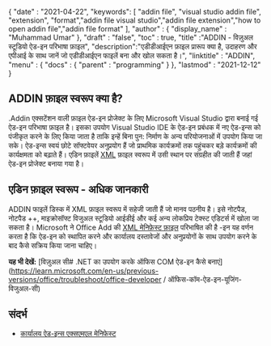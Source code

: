 {
  "date" : "2021-04-22",
  "keywords": [ "addin file", "visual studio addin file", "extension", "format","addin file visual studio","addin file extension","how to open addin file","addin file format" ],
  "author" : {
    "display_name" : "Muhammad Umar"
},
  "draft" : "false",
  "toc" : true,
  "title" :"ADDIN - विज़ुअल स्टूडियो ऐड-इन परिभाषा फ़ाइल",
  "description":"एडीडीआईएन फ़ाइल प्रारूप क्या है, उदाहरण और एपीआई के साथ जानें जो एडीडीआईएन फाइलें बना और खोल सकता है।",
  "linktitle" : "ADDIN",
  "menu" : {
    "docs" : {
      "parent" : "programming"
}
},
  "lastmod" : "2021-12-12"
}

## ADDIN फ़ाइल स्वरूप क्या है?

.Addin एक्सटेंशन वाली फ़ाइल ऐड-इन प्रोजेक्ट के लिए Microsoft Visual Studio द्वारा बनाई गई ऐड-इन परिभाषा फ़ाइल है। इसका उपयोग Visual Studio IDE के ऐड-इन प्रबंधक में नए ऐड-इन्स को पंजीकृत करने के लिए किया जाता है ताकि इन्हें बिना पुन: निर्माण के अन्य परियोजनाओं में उपयोग किया जा सके। ऐड-इन्स स्वयं छोटे सॉफ्टवेयर अनुप्रयोग हैं जो प्राथमिक कार्यक्रमों तक पहुंचकर बड़े कार्यक्रमों की कार्यक्षमता को बढ़ाते हैं। एडिन फ़ाइलें [XML](/hi/web/xml/) फ़ाइल स्वरूप में उसी स्थान पर संग्रहीत की जाती हैं जहां ऐड-इन प्रोजेक्ट बनाया गया है।

## एडिन फ़ाइल स्वरूप - अधिक जानकारी

ADDIN फाइलें डिस्क में XML फ़ाइल स्वरूप में सहेजी जाती हैं जो मानव पठनीय है। इसे नोटपैड, नोटपैड ++, माइक्रोसॉफ्ट विजुअल स्टूडियो आईडीई और कई अन्य लोकप्रिय टेक्स्ट एडिटर्स में खोला जा सकता है। Microsoft ने Office Add की [XML मेनिफ़ेस्ट फ़ाइल](https://learn.microsoft.com/en-us/office/dev/add-ins/develop/add-in-manifests?tabs=tabid-1) परिभाषित की है -इन यह वर्णन करता है कि ऐड-इन को स्थापित करने और कार्यालय दस्तावेजों और अनुप्रयोगों के साथ उपयोग करने के बाद कैसे सक्रिय किया जाना चाहिए।

**यह भी देखें:** [विज़ुअल सी# .NET का उपयोग करके ऑफिस COM ऐड-इन कैसे बनाएं](https://learn.microsoft.com/en-us/previous-versions/office/troubleshoot/office-developer / ऑफिस-कॉम-ऐड-इन-यूजिंग-विजुअल-सी)

## संदर्भ

* [कार्यालय ऐड-इन्स एक्सएमएल मेनिफेस्ट](https://learn.microsoft.com/en-us/office/dev/add-ins/develop/add-in-manifests?tabs=tabid-1)

